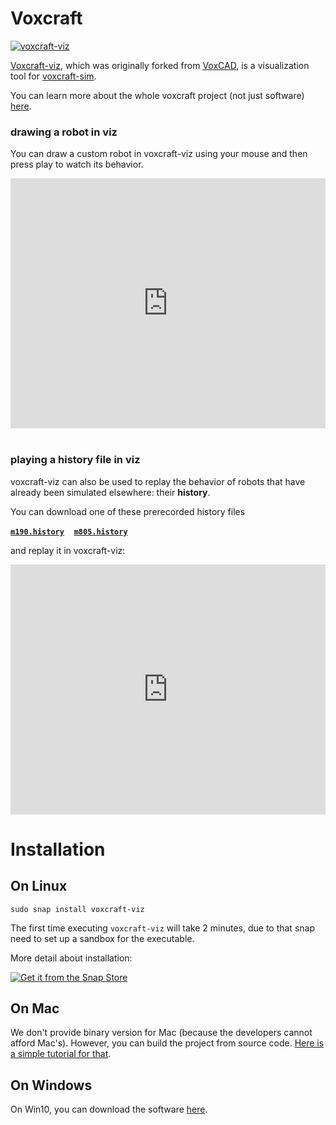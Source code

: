 # Voxcraft

[![voxcraft-viz](https://snapcraft.io//voxcraft-viz/badge.svg)](https://snapcraft.io/voxcraft-viz)
 
[Voxcraft-viz](https://github.com/voxcraft/voxcraft-viz), which was originally forked from [VoxCAD](https://github.com/jonhiller/VoxCAD), is a visualization tool for [voxcraft-sim](https://github.com/voxcraft/voxcraft-sim).

You can learn more about the whole voxcraft project (not just software) [here](https://voxcraft.github.io/).


### drawing a robot in viz

You can draw a custom robot in voxcraft-viz using your mouse and then press play to watch its behavior.
<iframe width="100%" height="400" src="https://www.youtube.com/embed/jvxQjlrLgQo" frameborder="0" allowfullscreen></iframe>
<br><br>


### playing a history file in viz

voxcraft-viz can also be used to replay the behavior of robots that have already been simulated elsewhere: 
their **history**.

You can download one of these prerecorded history files 

[**`m190.history`**](https://github.com/voxcraft/voxcraft-viz/raw/master/demos/m190.history)
&nbsp;&nbsp;
[**`m805.history`**](https://github.com/voxcraft/voxcraft-viz/raw/master/demos/m805.history)

and replay it in voxcraft-viz:

<iframe width="100%" height="400" src="https://www.youtube.com/embed/ytQ7dj3yE8M" frameborder="0" allowfullscreen></iframe>
<br>


# Installation

## On Linux
```
sudo snap install voxcraft-viz
```

The first time executing `voxcraft-viz` will take 2 minutes, due to that snap need to set up a sandbox for the executable.

More detail about installation: 

[![Get it from the Snap Store](https://snapcraft.io/static/images/badges/en/snap-store-white.svg)](https://snapcraft.io/voxcraft-viz)

## On Mac

We don't provide binary version for Mac (because the developers cannot afford Mac's). However, you can build the project from source code. [Here is a simple tutorial for that](InstallOnMac.md).


## On Windows
On Win10, you can download the software 
[here](https://github.com/voxcraft/voxcraft-viz/raw/master/bin/voxcraft-viz-win10-x64.7z).



